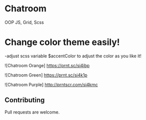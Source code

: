 # Chatroom
OOP JS, Grid, Scss

# Change color theme easily!
-adjust scss variable $accentColor to adjust the color as you like it!

![Chatroom Orange] https://prnt.sc/si4ibp

![Chatroom Green] https://prnt.sc/si4k1p

![Chatroom Purple] http://prntscr.com/si4kmc

## Contributing
Pull requests are welcome.
